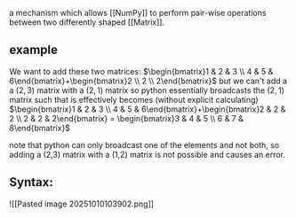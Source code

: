 a mechanism which allows [[NumPy]] to perform pair-wise operations between two differently shaped [[Matrix]].
## example
We want to add these two matrices:
$\begin{bmatrix}1 & 2 & 3 \\ 4 & 5 & 6\end{bmatrix}+\begin{bmatrix}2 \\ 2 \\ 2\end{bmatrix}$ 
but we can't add a a $(2,3)$ matrix with a $(2,1)$ matrix
	so python essentially broadcasts the $(2,1)$ matrix such that is effectively becomes (without explicit calculating) 
$\begin{bmatrix}1 & 2 & 3 \\ 4 & 5 & 6\end{bmatrix}+\begin{bmatrix}2 & 2 & 2 \\ 2 & 2 & 2\end{bmatrix} = \begin{bmatrix}3 & 4 & 5 \\ 6 & 7 & 8\end{bmatrix}$ 

note that python can only broadcast one of the elements and not both, so adding a (2,3) matrix with a (1,2) matrix is not possible and causes an error.
## Syntax:
![[Pasted image 20251010103902.png]]



